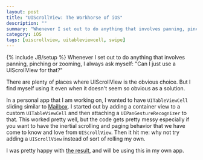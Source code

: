 ```yaml
---
layout: post
title: "UIScrollView: The Workhorse of iOS"
description: ""
summary: "Whenever I set out to do anything that involves panning, pinching or zooming, I always ask myself: \"Can I just use a UIScrollView for that?\""
category: iOS
tags: [uiscrollview, uitableviewcell, swipe]
---
```

{% include JB/setup %}
Whenever I set out to do anything that involves panning, pinching or zooming, I always ask myself: "Can I just use a UIScrollView for that?"

There are plenty of places where UIScrollView is the obvious choice. But I find myself using it even when it doesn't seem so obvious as a solution.

In a personal app that I am working on, I wanted to have `UITableViewCell` sliding similar to [Mailbox](http://mailboxapp.com). I started out by adding a container view to a custom `UITableViewCell` and then attaching a `UIPanGestureRecognizer` to that. This worked pretty well, but the code gets pretty messy especially if you want to have the inertial scrolling and paging behavior that we have come to know and love from `UIScrollView`. Then it hit me: why not try adding a `UIScrollView` instead of sort of rolling my own.

I was pretty happy with [the result](https://github.com/derrh/SwipeAwayCell), and will be using this in my own app.

